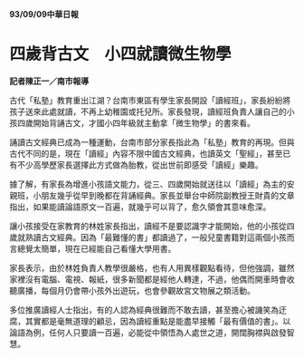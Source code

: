 **93/09/09中華日報**

# 四歲背古文　小四就讀微生物學

**記者陳正一／南市報導**

古代「私塾」教育重出江湖？台南市東區有學生家長開設「讀經班」，家長紛紛將孩子送來此處就讀，不再上幼稚園或托兒所。家長發現，讀經班負責人讓自己的小孩四歲開始背誦古文，才國小四年級就主動拿「微生物學」的書來看。 　

誦讀古文經典已成為一種運動，台南市部分家長指此為「私塾」教育的再現。但與古代不同的是，現在「讀經」內容不限中國古文經典，也讀英文「聖經」，甚至已有不少高學歷家長選擇此方式做為胎教，從出世前即感受「讀經」樂趣。 　

據了解，有家長為增進小孩語文能力，從三、四歲開始就送往以「讀經」為主的安親班，小朋友幾乎從早到晚都在背誦經典。家長並舉台中師院副教授王財貴的文章指出，如果能讀論語原文一百遍，就幾乎可以背了，愈久領會其意味愈深。 　

讓小孩接受在家教育的林姓家長指出，讀經不是要認識字才能開始，他的小孩從四歲就熟讀古文經典。因為「最難懂的書」都讀過了，一般兒童書籍對這兩個小孩而言總覺太簡單，現在已經能自己看懂大學用書。 　

家長表示，由於林姓負責人教學很嚴格，也有人用異樣觀點看待，但他強調，雖然家裡沒有電腦、電視、報紙，很多新聞都是經他人轉達，不過，他偶而開車時會收聽廣播，每個月仍會帶小孩外出遊玩，也會參觀故宮文物展之類活動。 　

多位推廣讀經人士指出，有的人認為經典很難而不敢去讀，甚至擔心被譏笑為迂腐，其實都是毫無道理的顧忌，因為讀經重點是能盡早接觸「最有價值的書」。以論語為例，任何人只要讀一百遍，必能從中領悟為人處世之道，開闊胸襟與啟發智慧。